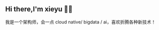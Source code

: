 ## Hi there,I'm xieyu 🐾👋

我是一个架构师，会一点 cloud native/ bigdata / ai，喜欢折腾各种新技术！


<!--
**xytsinghua/xytsinghua** is a ✨ _special_ ✨ repository because its `README.md` (this file) appears on your GitHub profile.

Here are some ideas to get you started:

- 🔭 I’m currently working on ...
- 🌱 I’m currently learning ...
- 👯 I’m looking to collaborate on ...
- 🤔 I’m looking for help with ...
- 💬 Ask me about ...
- 📫 How to reach me: ...
- 😄 Pronouns: ...
- ⚡ Fun fact: ...

-->
